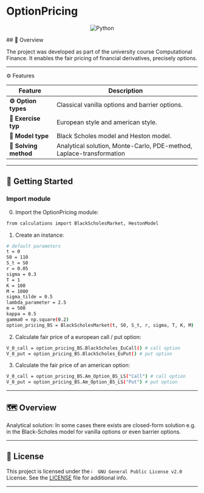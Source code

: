 # OptionPricing

<p align="center">
<img src="https://img.shields.io/badge/Python-3776AB.svg?style&logo=Python&logoColor=white" alt="Python" />
</p>
## 📍 Overview

The project was developed as part of the university course Computational Finance. It enables the fair pricing of financial derivatives, precisely options. 

---

 ⚙️ Features

| Feature                | Description                                                                                                                                                    |
| ---------------------- | -------------------------------------------------------------------------------------------------------------------------------------------------------------- |
| **⚙️ Option types**    | Classical vanilla options and barrier options. |
| **📖 Exercise typ**   | European style and american style.                                       |
| **🔗 Model type**    | Black Scholes model and Heston model.                                                            |
| **🧩 Solving method**      | Analytical solution, Monte-Carlo, PDE-method, Laplace-transformation                     |


---

## 🚀 Getting Started


###  Import module
0. Import the OptionPricing module:
```sh
from calculations import BlackScholesMarket, HestonModel
```

1. Create an instance:
```sh
# default parameters
t = 0
S0 = 110
S_t = S0
r = 0.05
sigma = 0.3
T = 1
K = 100
M = 1000
sigma_tilde = 0.5
lambda_parameter = 2.5
m = 500
kappa = 0.5
gamma0 = np.square(0.2)
option_pricing_BS = BlackScholesMarket(t, S0, S_t, r, sigma, T, K, M)

```

2. Calculate fair price of a european call / put option:
```sh
V_0_call = option_pricing_BS.BlackScholes_EuCall() # call option
V_0_put = option_pricing_BS.BlackScholes_EuPut() # put option
```
3. Calculate the fair price of an american option:
```sh
V_0_call = option_pricing_BS.Am_Option_BS_LS("Call") # call option
V_0_put = option_pricing_BS.Am_Option_BS_LS("Put") # put option
```
---
## 🗺 Overview
Analytical solution: In some cases there exists are closed-form solution e.g. in the Black-Scholes model for vanilla options or even barrier options.



---

## 📄 License

This project is licensed under the `ℹ️  GNU General Public License v2.0` License. See the [LICENSE](https://github.com/timkib/OptionPricing/blob/main/LICENSE) file for additional info.

---
